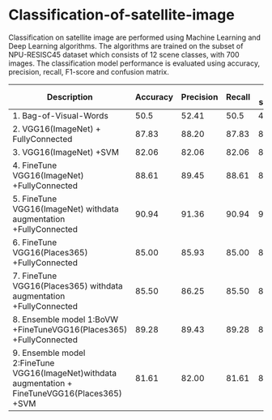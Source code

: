 # Classification-of-satellite-image
Classification on satellite image are performed using Machine Learning and Deep Learning algorithms. The
algorithms are trained on the subset of NPU-RESISC45 dataset which consists of 12 scene
classes, with 700 images. The classification model performance is evaluated using accuracy,
precision, recall, F1-score and confusion matrix.

| Description                                                                                       | Accuracy  | Precision  | Recall  | F1 score |
|---------------------------------------------------------------------------------------------------|-----------|------------|---------|----------|
| 1. Bag-of-Visual-Words                                                                            | 50.5      | 52.41      | 50.5    | 48.52    |
| 2. VGG16(ImageNet) + FullyConnected                                                               | 87.83     | 88.20      | 87.83   | 87.93    |
| 3. VGG16(ImageNet) +SVM                                                                           | 82.06     | 82.06      | 82.06   | 82.06    |
| 4. FineTune VGG16(ImageNet) +FullyConnected                                                       | 88.61     | 89.45      | 88.61   | 88.61    |
| 5. FineTune VGG16(ImageNet) withdata augmentation +FullyConnected                                 | 90.94     | 91.36      | 90.94   | 90.95    |
| 6. FineTune VGG16(Places365) +FullyConnected                                                      | 85.00     | 85.93      | 85.00   | 85.00    |
| 7. FineTune VGG16(Places365) withdata augmentation +FullyConnected                                | 85.50     | 86.25      | 85.50   | 85.54    |
| 8. Ensemble model 1:BoVW +FineTuneVGG16(Places365) +FullyConnected                                | 89.28     | 89.43      | 89.28   | 89.30    |
| 9. Ensemble model 2:FineTune VGG16(ImageNet)withdata augmentation + FineTuneVGG16(Places365) +SVM | 81.61     | 82.00      | 81.61   | 81.62    |
